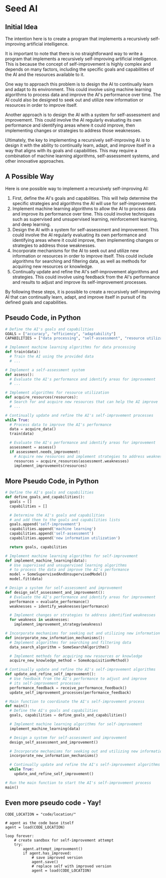 # Seed AI

## Initial Idea

The intention here is to create a program that implements a recursively self-improving artificial intelligence.

It is important to note that there is no straightforward way to write a program that implements a recursively self-improving artificial intelligence. This is because the concept of self-improvement is highly complex and depends on many factors, including the specific goals and capabilities of the AI and the resources available to it.

One way to approach this problem is to design the AI to continually learn and adapt to its environment. This could involve using machine learning algorithms to process data and improve the AI's performance over time. The AI could also be designed to seek out and utilize new information or resources in order to improve itself.

Another approach is to design the AI with a system for self-assessment and improvement. This could involve the AI regularly evaluating its own performance and identifying areas where it could improve, then implementing changes or strategies to address those weaknesses.

Ultimately, the key to implementing a recursively self-improving AI is to design it with the ability to continually learn, adapt, and improve itself in a way that aligns with its goals and capabilities. This may require a combination of machine learning algorithms, self-assessment systems, and other innovative approaches.


## A Possible Way

Here is one possible way to implement a recursively self-improving AI:

1. First, define the AI's goals and capabilities. This will help determine the specific strategies and algorithms the AI will use for self-improvement.
2. Implement machine learning algorithms to allow the AI to process data and improve its performance over time. This could involve techniques such as supervised and unsupervised learning, reinforcement learning, and deep learning.
3. Design the AI with a system for self-assessment and improvement. This could involve the AI regularly evaluating its own performance and identifying areas where it could improve, then implementing changes or strategies to address those weaknesses.
4. Incorporate mechanisms for the AI to seek out and utilize new information or resources in order to improve itself. This could include algorithms for searching and filtering data, as well as methods for acquiring new resources or knowledge.
5. Continually update and refine the AI's self-improvement algorithms and strategies. This could involve using feedback from the AI's performance and results to adjust and improve its self-improvement processes.

By following these steps, it is possible to create a recursively self-improving AI that can continually learn, adapt, and improve itself in pursuit of its defined goals and capabilities.

## Pseudo Code, in Python

```python
# Define the AI's goals and capabilities
GOALS = ["accuracy", "efficiency", "adaptability"]
CAPABILITIES = ["data processing", "self-assessment", "resource utilization"]

# Implement machine learning algorithms for data processing
def train(data):
  # Train the AI using the provided data
  # ...

# Implement a self-assessment system
def assess():
  # Evaluate the AI's performance and identify areas for improvement
  # ...

# Implement algorithms for resource utilization
def acquire_resources(resources):
  # Search for and acquire new resources that can help the AI improve
  # ...

# Continually update and refine the AI's self-improvement processes
while True:
  # Process data to improve the AI's performance
  data = acquire_data()
  train(data)

  # Evaluate the AI's performance and identify areas for improvement
  assessment = assess()
  if assessment.needs_improvement:
    # Acquire new resources and implement strategies to address weaknesses
    resources = acquire_resources(assessment.weaknesses)
    implement_improvements(resources)
```

## More Pseudo Code, in Python
```python
# Define the AI's goals and capabilities
def define_goals_and_capabilities():
  goals = []
  capabilities = []

  # Determine the AI's goals and capabilities
  # and add them to the goals and capabilities lists
  goals.append('self-improvement')
  capabilities.append('machine learning')
  capabilities.append('self-assessment')
  capabilities.append('new information utilization')

  return goals, capabilities

# Implement machine learning algorithms for self-improvement
def implement_machine_learning(data):
  # Use supervised and unsupervised learning algorithms
  # to process the data and improve the AI's performance
  model = SomeSupervisedAndUnsupervisedModel()
  model.fit(data)

# Design a system for self-assessment and improvement
def design_self_assessment_and_improvement():
  # Evaluate the AI's performance and identify areas for improvement
  performance = evaluate_performance()
  weaknesses = identify_weaknesses(performance)

  # Implement changes or strategies to address identified weaknesses
  for weakness in weaknesses:
    implement_improvement_strategy(weakness)

# Incorporate mechanisms for seeking out and utilizing new information
def incorporate_new_information_mechanisms():
  # Implement algorithms for searching and filtering data
  data_search_algorithm = SomeSearchAlgorithm()

  # Implement methods for acquiring new resources or knowledge
  acquire_new_knowledge_method = SomeAcquisitionMethod()

# Continually update and refine the AI's self-improvement algorithms
def update_and_refine_self_improvement():
  # Use feedback from the AI's performance to adjust and improve
  # its self-improvement processes
  performance_feedback = receive_performance_feedback()
  update_self_improvement_processes(performance_feedback)

# Main function to coordinate the AI's self-improvement process
def main():
  # Define the AI's goals and capabilities
  goals, capabilities = define_goals_and_capabilities()

  # Implement machine learning algorithms for self-improvement
  implement_machine_learning(data)

  # Design a system for self-assessment and improvement
  design_self_assessment_and_improvement()

  # Incorporate mechanisms for seeking out and utilizing new information
  incorporate_new_information_mechanisms()

  # Continually update and refine the AI's self-improvement algorithms
  while True:
    update_and_refine_self_improvement()

# Run the main function to start the AI's self-improvement process
main()
```

## Even more pseudo code - Yay!
```
CODE_LOCATION = "code/location/"

# agent as the code base itself
agent = load(CODE_LOCATION)

loop forever:
    # create sandbox for self-improvement attempt
    try:
        agent.attempt_improvement()
        if agent.has_improved:
            # save improved version
            agent.save()
            # replace self with improved version
            agent = load(CODE_LOCATION)
```